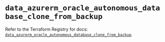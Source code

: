 # `data_azurerm_oracle_autonomous_database_clone_from_backup`

Refer to the Terraform Registry for docs: [`data_azurerm_oracle_autonomous_database_clone_from_backup`](https://registry.terraform.io/providers/hashicorp/azurerm/4.49.0/docs/data-sources/oracle_autonomous_database_clone_from_backup).
